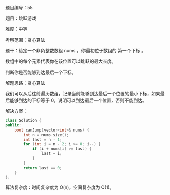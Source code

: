 题目编号：55

题目：跳跃游戏

难度：中等

考察范围：贪心算法

题干：给定一个非负整数数组 nums ，你最初位于数组的 第一个下标 。

数组中的每个元素代表你在该位置可以跳跃的最大长度。

判断你是否能够到达最后一个下标。

解题思路：贪心算法

我们可以从后往前遍历数组，记录当前能够到达最后一个位置的最小下标，如果最后能够到达的下标等于 0，说明可以到达最后一个位置，否则不能到达。

解决方案：

```cpp
class Solution {
public:
    bool canJump(vector<int>& nums) {
        int n = nums.size();
        int last = n - 1;
        for (int i = n - 2; i >= 0; i--) {
            if (i + nums[i] >= last) {
                last = i;
            }
        }
        return last == 0;
    }
};
```

算法复杂度：时间复杂度为 O(n)，空间复杂度为 O(1)。